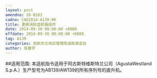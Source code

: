 ```yaml
---
layout: post
amendno: 39-8183
cadno: CAD2014-A139-06
title: 更换涡轮齿轮箱组件
date: 2014-09-30 00:00:00 +0800
effdate: 2014-09-30 00:00:00 +0800
tag: A139
categories: 民航东北地区管理局适航审定处
author: 张春宇
---
```


##适用范围:
本适航指令适用于阿古斯特维斯特兰公司（AgustaWestland S.p.A.）生产型号为AB139/AW139的所有序列号的直升机。


